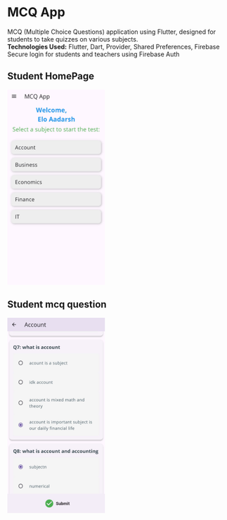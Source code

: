 # MCQ App 
MCQ (Multiple Choice Questions) application using Flutter, designed for students to take quizzes on various subjects. <br>
<b>Technologies Used:</b> Flutter, Dart, Provider, Shared Preferences, Firebase 
Secure login for students and teachers using Firebase Auth
<h2>Student HomePage</h2>
<p> <img src="https://raw.githubusercontent.com/aadarshk7/LearningParkEducationServices/master/assets/screenshots/student_homepage.jpg" height = 444 width=222/> </p>
<h2>Student mcq question</h2></h2>
<p> <img src="https://raw.githubusercontent.com/aadarshk7/LearningParkEducationServices/master/assets/screenshots/student_subject.jpg" height = 444 width=222/> </p>
<!-- <h2>Language Translator</h2>
<p> <img src="https://github.com/aadarshk7/meroaichat/blob/master/assets/images/languagetranslator.jpg" height = 444 width=222/> </p> 
<h2> AI Chat using gemini API</h2>
<p> <img src="https://github.com/aadarshk7/meroaichat/blob/master/assets/images/AIchat.jpg" height = 444 width=222/> </p>
<h2> QR Code Reader</h2>
<p> <img src="https://github.com/aadarshk7/meroaichat/blob/master/assets/images/QR_Reader.jpg" height = 444 width=222/> </p>
<h2> Nodepad </h2>
<p> <img src="https://github.com/aadarshk7/meroaichat/blob/master/assets/images/NotePad.jpg" height = 444 width=222/> </p> -->
